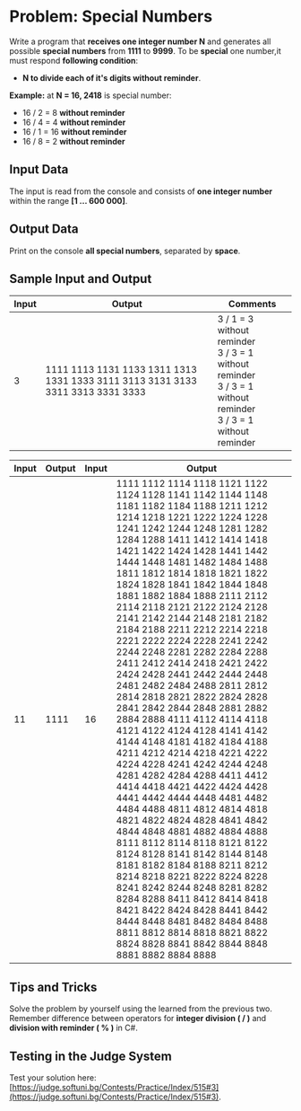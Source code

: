 # Problem: Special Numbers

Write a program that **receives one integer number N** and generates all possible **special numbers** from **1111** to **9999**. To be **special** one number,it must respond **following condition**:
- **N to divide each of it's digits without reminder**.

**Example:** at **N = 16, 2418** is special number:
- 16 / 2 = 8 **without reminder**
- 16 / 4 = 4 **without reminder**
- 16 / 1 = 16 **without reminder**
- 16 / 8 = 2 **without reminder**

## Input Data

The input is read from the console and consists of **one integer number** within the range  **[1 … 600 000]**.

## Output Data

Print on the console **all special numbers**, separated by **space**.

## Sample Input and Output

|Input|Output|Comments|
|---|---|---|
|3|1111 1113 1131 1133 1311 1313 1331 1333 3111 3113 3131 3133 3311 3313 3331 3333|3 / 1 = 3 without reminder<br>3 / 3 = 1 without reminder<br>3 / 3 = 1 without reminder<br>3 / 3 = 1 without reminder|

|Input|Output|Input|Output|
|---|---|---|---|
|11|1111|16|1111 1112 1114 1118 1121 1122 1124 1128 1141 1142 1144 1148 1181 1182 1184 1188 1211 1212 1214 1218 1221 1222 1224 1228 1241 1242 1244 1248 1281 1282 1284 1288 1411 1412 1414 1418 1421 1422 1424 1428 1441 1442 1444 1448 1481 1482 1484 1488 1811 1812 1814 1818 1821 1822 1824 1828 1841 1842 1844 1848 1881 1882 1884 1888 2111 2112 2114 2118 2121 2122 2124 2128 2141 2142 2144 2148 2181 2182 2184 2188 2211 2212 2214 2218 2221 2222 2224 2228 2241 2242 2244 2248 2281 2282 2284 2288 2411 2412 2414 2418 2421 2422 2424 2428 2441 2442 2444 2448 2481 2482 2484 2488 2811 2812 2814 2818 2821 2822 2824 2828 2841 2842 2844 2848 2881 2882 2884 2888 4111 4112 4114 4118 4121 4122 4124 4128 4141 4142 4144 4148 4181 4182 4184 4188 4211 4212 4214 4218 4221 4222 4224 4228 4241 4242 4244 4248 4281 4282 4284 4288 4411 4412 4414 4418 4421 4422 4424 4428 4441 4442 4444 4448 4481 4482 4484 4488 4811 4812 4814 4818 4821 4822 4824 4828 4841 4842 4844 4848 4881 4882 4884 4888 8111 8112 8114 8118 8121 8122 8124 8128 8141 8142 8144 8148 8181 8182 8184 8188 8211 8212 8214 8218 8221 8222 8224 8228 8241 8242 8244 8248 8281 8282 8284 8288 8411 8412 8414 8418 8421 8422 8424 8428 8441 8442 8444 8448 8481 8482 8484 8488 8811 8812 8814 8818 8821 8822 8824 8828 8841 8842 8844 8848 8881 8882 8884 8888|

## Tips and Tricks

Solve the problem by yourself using the learned from the previous two. Remember difference between operators for **integer division ( __/__ )** and **division with reminder ( __%__ )** in C#.

## Testing in the Judge System

Test your solution here: [https://judge.softuni.bg/Contests/Practice/Index/515#3](https://judge.softuni.bg/Contests/Practice/Index/515#3).
